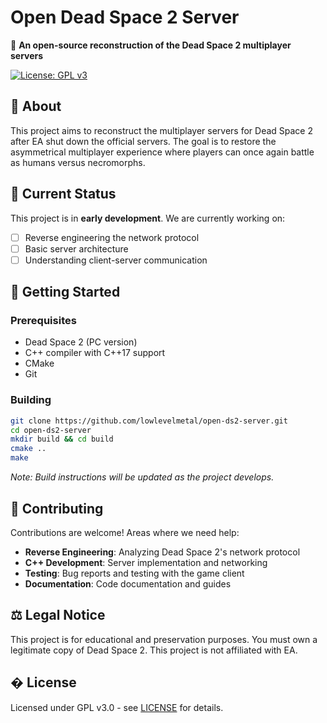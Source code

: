 # Open Dead Space 2 Server

🚀 **An open-source reconstruction of the Dead Space 2 multiplayer servers**

[![License: GPL v3](https://img.shields.io/badge/License-GPLv3-blue.svg)](LICENSE)

## 📖 About

This project aims to reconstruct the multiplayer servers for Dead Space 2 after EA shut down the official servers. The goal is to restore the asymmetrical multiplayer experience where players can once again battle as humans versus necromorphs.

## 🎯 Current Status

This project is in **early development**. We are currently working on:

- [ ] Reverse engineering the network protocol
- [ ] Basic server architecture
- [ ] Understanding client-server communication

## 🚀 Getting Started

### Prerequisites

- Dead Space 2 (PC version)
- C++ compiler with C++17 support
- CMake
- Git

### Building

```bash
git clone https://github.com/lowlevelmetal/open-ds2-server.git
cd open-ds2-server
mkdir build && cd build
cmake ..
make
```

*Note: Build instructions will be updated as the project develops.*

## 🤝 Contributing

Contributions are welcome! Areas where we need help:

- **Reverse Engineering**: Analyzing Dead Space 2's network protocol
- **C++ Development**: Server implementation and networking
- **Testing**: Bug reports and testing with the game client
- **Documentation**: Code documentation and guides

## ⚖️ Legal Notice

This project is for educational and preservation purposes. You must own a legitimate copy of Dead Space 2. This project is not affiliated with EA.

## � License

Licensed under GPL v3.0 - see [LICENSE](LICENSE) for details.